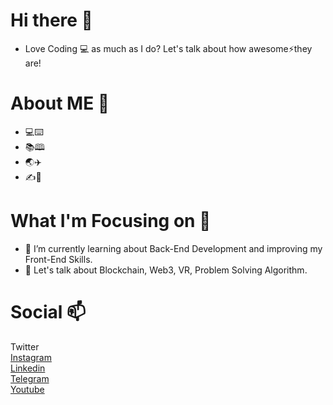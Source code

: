 # Hi there 👋

- Love Coding 💻 as much as I do? Let's talk about how awesome⚡they are!

# About ME 🤔

- 💻⌨️
- 📚🕮
- 🌏✈️
- ✍️📓

# What I'm Focusing on 🌱

- 👯 I’m currently learning about Back-End Development and improving my Front-End Skills. 
- 💬 Let's talk about Blockchain, Web3, VR, Problem Solving Algorithm.

# Social 📫
<a href="https://www.twitter.com/a_nuragjain" style="text-decoration:none;">Twitter</a><br>
<a href="https://www.twitter.com/a_nuragjain">Instagram</a><br>
<a href="https://www.linkedin.com/in/anuragjain-in">Linkedin</a><br>
<a href="https://t.me/a_nuragjain">Telegram</a><br>
<a href="https://www.youtube.com/channel/UCCEd86oQN9DQcgespRrmT2A">Youtube</a><br>
